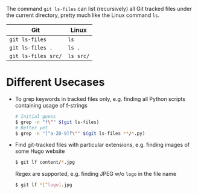 The command `git ls-files` can list (recursively)
all Git tracked files under the current directory,
pretty much like the Linux command `ls`.

| Git | Linux |
| --- | ----- |
| `git ls-files` | `ls` |
| `git ls-files .` | `ls .` |
| `git ls-files src/` | `ls src/` |


# Different Usecases
- To grep keywords in tracked files only, e.g. finding all Python scripts
  containing usage of f-strings
  ```bash
  # Initial guess
  $ grep -n "f\"" $(git ls-files)
  # Better yet
  $ grep -n "[^a-Z0-9]f\"" $(git ls-files **/*.py)
  ```
- Find git-tracked files with particular extensions, e.g.
  finding images of some Hugo website
  ```bash
  $ git lf content/*.jpg
  ```
  Regex are supported, e.g. finding JPEG w/o `logo` in the file name
  ```bash
  $ git lf *[^logo].jpg
  ```

